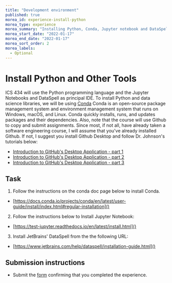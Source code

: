 ```yaml
---
title: "Development environment"
published: true
morea_id: experience-install-python
morea_type: experience
morea_summary: "Installing Python, Conda, Jupyter notebook and DataSpell"
morea_start_date: "2022-01-17"
morea_end_date: "2022-01-17"
morea_sort_order: 2
morea_labels:
  - Optional
---
```


# Install Python and Other Tools

ICS 434 will use the Python programming language and the Jupyter Notebooks and DataSpell as principal IDE. To install Python and data science libraries, we will be using [Conda](https://docs.conda.io/projects/conda/en/latest/index.html) 
Conda is an open-source package management system and environment management system that runs on Windows, macOS, and Linux. Conda quickly installs, runs, and updates packages and their dependencies. 
Also, note that the course will use Github to copy and submit assignments. Since most, if not all, have already taken a software engineering course, I will assume that you've already installed Github. If not, I suggest you install Github Desktop and follow Dr. Johnson's tutorials below:

* [Introduction to GitHub's Desktop Application - part 1](https://www.youtube.com/watch?v=KwC1wU0f5KM&t=50s)
* [Introduction to GitHub's Desktop Application - part 2](https://www.youtube.com/watch?v=PXjtKhMp5bo&t=3s)
* [Introduction to GitHub's Desktop Application - part 3](https://www.youtube.com/watch?v=-Q-WlOH1XSA&t=8s)

## Task

1. Follow the instructions on the conda doc page below to install Conda.

* [https://docs.conda.io/projects/conda/en/latest/user-guide/install/index.html#regular-installation]()

2. Follow the instructions below to Install Jupyter Notebook:

* [https://test-jupyter.readthedocs.io/en/latest/install.html]()

3. Install JetBrains' DataSpell from the the following URL:

* [https://www.jetbrains.com/help/dataspell/installation-guide.html]()

## Submission instructions

 * Submit the [form](https://www.cognitoforms.com/MoseliMotsoehli/DevelopmentEnvironment) confirming that you completed the experience.


